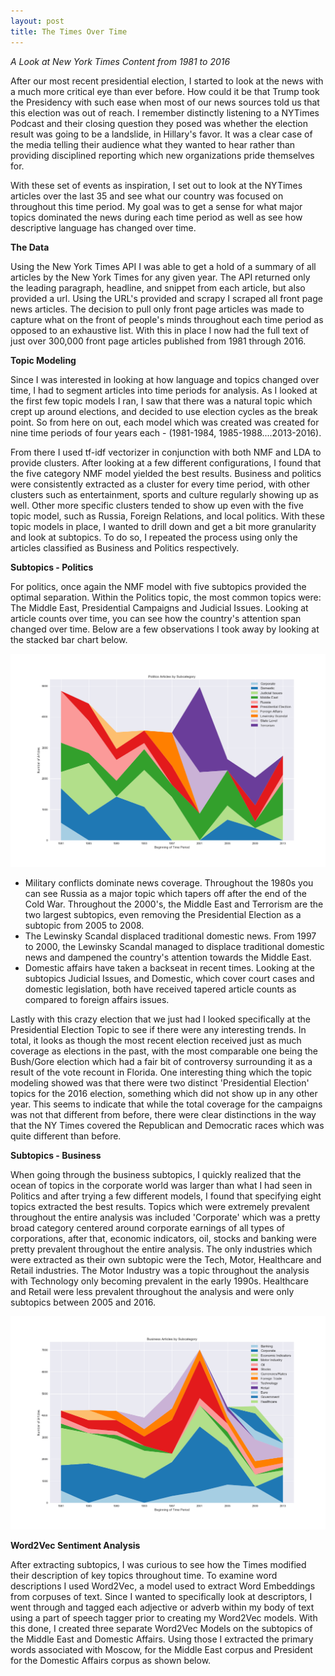 ```yaml
---
layout: post    
title: The Times Over Time
---
```


*A Look at New York Times Content from 1981 to 2016* 

After our most recent presidential election, I started to look at the news with a much more critical eye than ever before. How could it be that Trump took the Presidency with such ease when most of our news sources told us that this election was out of reach. I remember distinctly listening to a NYTimes Podcast and their closing question they posed was whether the election result was going to be a landslide, in Hillary's favor.  It was a clear case of the media telling their audience what they wanted to hear rather than providing disciplined reporting which new organizations pride themselves for.  

With these set of events as inspiration, I set out to look at the NYTimes articles over the last 35 and see what our country was focused on throughout this time period. My goal was to get a sense for what major topics dominated the news during each time period as well as see how descriptive language has changed over time.

**The Data**

Using the New York Times API I was able to get a hold of a summary of all articles by the New York Times for any given year. The API returned only the leading paragraph, headline, and snippet from each article, but also provided a url.  Using the URL's provided and scrapy I scraped all front page news articles. The decision to pull only front page articles was made to capture what on the front of people's minds throughout each time period as opposed to an exhaustive list.  With this in place I now had the full text of just over 300,000 front page articles published from 1981 through 2016.

**Topic Modeling**

Since I was interested in looking at how language and topics changed over time, I had to segment articles into time periods for analysis. As I looked at the first few topic models I ran, I saw that there was a natural topic which crept up around elections, and decided to use election cycles as the break point. So from here on out, each model which was created was created for nine time periods of four years each - (1981-1984, 1985-1988....2013-2016).

From there I used tf-idf vectorizer in conjunction with both NMF and LDA to provide clusters. After looking at a few different configurations, I found that the five category NMF model yielded the best results. Business and politics were consistently extracted as a cluster for every time period, with other clusters such as entertainment, sports and culture regularly showing up as well. Other more specific clusters tended to show up even with the five topic model, such as Russia, Foreign Relations, and local politics.  With these topic models in place, I wanted to drill down and get a bit more granularity and look at subtopics. To do so, I repeated the process using only the articles classified as Business and Politics respectively.

**Subtopics - Politics**

For politics, once again the NMF model with five subtopics provided the optimal separation. Within the Politics topic, the most common topics were: The Middle East, Presidential Campaigns and Judicial Issues. Looking at article counts over time, you can see how the country's attention span changed over time.  Below are a few observations I took away by looking at the stacked bar chart below.

![test](https://github.com/sravi2421/sravi2421.github.io/raw/master/images/Article_counts_over_time_politics.png)

- Military conflicts dominate news coverage. Throughout the 1980s you can see Russia as a major topic which tapers off after the end of the Cold War.  Throughout the 2000's, the Middle East and Terrorism are the two largest subtopics, even removing the Presidential Election as a subtopic from 2005 to 2008.
- The Lewinsky Scandal displaced traditional domestic news. From 1997 to 2000, the Lewinsky Scandal managed to displace traditional domestic news and dampened the country's attention towards the Middle East.
- Domestic affairs have taken a backseat in recent times.  Looking at the subtopics Judicial Issues, and Domestic, which cover court cases and domestic legislation, both have received tapered article counts as compared to foreign affairs issues.  

Lastly with this crazy election that we just had I looked specifically at the Presidential Election Topic to see if there were any interesting trends.  In total, it looks as though the most recent election received just as much coverage as elections in the past, with the most comparable one being the Bush/Gore election which had a fair bit of controversy surrounding it as a result of the vote recount in Florida. One interesting thing which the topic modeling showed was that there were two distinct 'Presidential Election' topics for the 2016 election, something which did not show up in any other year. This seems to indicate that while the total coverage for the campaigns was not that different from before, there were clear distinctions in the way that the NY Times covered the Republican and Democratic races which was quite different than before.

**Subtopics - Business**

When going through the business subtopics, I quickly realized that the ocean of topics in the corporate world was larger than what I had seen in Politics and after trying a few different models, I found that specifying eight topics extracted the best results. Topics which were extremely prevalent throughout the entire analysis was included 'Corporate' which was a pretty broad category centered around corporate earnings of all types of corporations, after that, economic indicators, oil, stocks and banking were pretty prevalent throughout the entire analysis.  The only industries which were extracted as their own subtopic were the Tech, Motor, Healthcare and Retail industries.  The Motor Industry was a topic throughout the analysis with Technology only becoming prevalent in the early 1990s.  Healthcare and Retail were less prevalent throughout the analysis and were only subtopics between 2005 and 2016.

![test](https://github.com/sravi2421/sravi2421.github.io/raw/master/images/Article_counts_over_time_business.png)

**Word2Vec Sentiment Analysis**

After extracting subtopics, I was curious to see how the Times modified their description of key topics throughout time. To examine word descriptions I used Word2Vec, a model used to extract Word Embeddings from corpuses of text.  Since I wanted to specifically look at descriptors, I went through and tagged each adjective or adverb within my body of text using a part of speech tagger prior to creating my Word2Vec models.  With this done, I created three separate Word2Vec Models on the subtopics of the Middle East and Domestic Affairs.  Using those I extracted the primary words associated with Moscow, for the Middle East corpus and President for the Domestic Affairs corpus as shown below.



